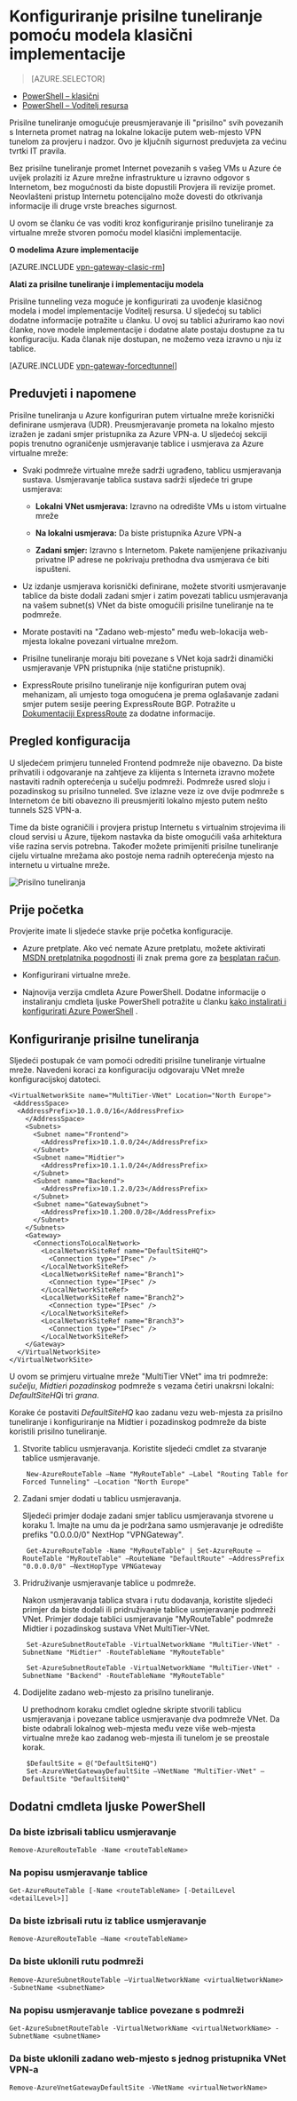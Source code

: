 <properties 
   pageTitle="Konfiguriranje prisilne tuneliranje za web-mjesto veze pomoću modela uvođenje klasičnog | Microsoft Azure"
   description="Upute za preusmjeravanje ili 'prisilno svih povezanih s Interneta promet natrag na lokalne lokacije."
   services="vpn-gateway"
   documentationCenter="na"
   authors="cherylmc"
   manager="carmonm"
   editor=""
   tags="azure-service-management"/>
<tags 
   ms.service="vpn-gateway"
   ms.devlang="na"
   ms.topic="article"
   ms.tgt_pltfrm="na"
   ms.workload="infrastructure-services"
   ms.date="08/10/2016"
   ms.author="cherylmc" />

# <a name="configure-forced-tunneling-using-the-classic-deployment-model"></a>Konfiguriranje prisilne tuneliranje pomoću modela klasični implementacije

> [AZURE.SELECTOR]
- [PowerShell – klasični](vpn-gateway-about-forced-tunneling.md)
- [PowerShell – Voditelj resursa](vpn-gateway-forced-tunneling-rm.md)

Prisilne tuneliranje omogućuje preusmjeravanje ili "prisilno" svih povezanih s Interneta promet natrag na lokalne lokacije putem web-mjesto VPN tunelom za provjeru i nadzor. Ovo je ključnih sigurnost preduvjeta za većinu tvrtki IT pravila. 

Bez prisilne tuneliranje promet Internet povezanih s vašeg VMs u Azure će uvijek prolaziti iz Azure mrežne infrastrukture u izravno odgovor s Internetom, bez mogućnosti da biste dopustili Provjera ili revizije promet. Neovlašteni pristup Internetu potencijalno može dovesti do otkrivanja informacije ili druge vrste breaches sigurnost.

U ovom se članku će vas voditi kroz konfiguriranje prisilno tuneliranje za virtualne mreže stvoren pomoću model klasični implementacije. 

**O modelima Azure implementacije**

[AZURE.INCLUDE [vpn-gateway-clasic-rm](../../includes/vpn-gateway-classic-rm-include.md)] 

**Alati za prisilne tuneliranje i implementaciju modela**

Prisilne tunneling veza moguće je konfigurirati za uvođenje klasičnog modela i model implementacije Voditelj resursa. U sljedećoj su tablici dodatne informacije potražite u članku. U ovoj su tablici ažuriramo kao novi članke, nove modele implementacije i dodatne alate postaju dostupne za tu konfiguraciju. Kada članak nije dostupan, ne možemo veza izravno u nju iz tablice.

[AZURE.INCLUDE [vpn-gateway-forcedtunnel](../../includes/vpn-gateway-table-forcedtunnel-include.md)] 


## <a name="requirements-and-considerations"></a>Preduvjeti i napomene

Prisilne tuneliranja u Azure konfiguriran putem virtualne mreže korisnički definirane usmjerava (UDR). Preusmjeravanje prometa na lokalno mjesto izražen je zadani smjer pristupnika za Azure VPN-a. U sljedećoj sekciji popis trenutno ograničenje usmjeravanje tablice i usmjerava za Azure virtualne mreže:


-  Svaki podmreže virtualne mreže sadrži ugrađeno, tablicu usmjeravanja sustava. Usmjeravanje tablica sustava sadrži sljedeće tri grupe usmjerava:

    - **Lokalni VNet usmjerava:** Izravno na odredište VMs u istom virtualne mreže
    
    - **Na lokalni usmjerava:** Da biste pristupnika Azure VPN-a
    
    - **Zadani smjer:** Izravno s Internetom. Pakete namijenjene prikazivanju privatne IP adrese ne pokrivaju prethodna dva usmjerava će biti ispušteni.


-  Uz izdanje usmjerava korisnički definirane, možete stvoriti usmjeravanje tablice da biste dodali zadani smjer i zatim povezati tablicu usmjeravanja na vašem subnet(s) VNet da biste omogućili prisilne tuneliranje na te podmreže.

- Morate postaviti na "Zadano web-mjesto" među web-lokacija web-mjesta lokalne povezani virtualne mrežom.

- Prisilne tuneliranje moraju biti povezane s VNet koja sadrži dinamički usmjeravanje VPN pristupnika (nije statične pristupnik).
 
- ExpressRoute prisilno tuneliranje nije konfiguriran putem ovaj mehanizam, ali umjesto toga omogućena je prema oglašavanje zadani smjer putem sesije peering ExpressRoute BGP. Potražite u [Dokumentaciji ExpressRoute](https://azure.microsoft.com/documentation/services/expressroute/) za dodatne informacije.



## <a name="configuration-overview"></a>Pregled konfiguracija

U sljedećem primjeru tunneled Frontend podmreže nije obavezno. Da biste prihvatili i odgovaranje na zahtjeve za klijenta s Interneta izravno možete nastaviti radnih opterećenja u sučelju podmreži. Podmreže usred sloju i pozadinskog su prisilno tunneled. Sve izlazne veze iz ove dvije podmreže s Internetom će biti obavezno ili preusmjeriti lokalno mjesto putem nešto tunnels S2S VPN-a.

Time da biste ograničili i provjera pristup Internetu s virtualnim strojevima ili cloud servisi u Azure, tijekom nastavka da biste omogućili vaša arhitektura više razina servis potrebna. Također možete primijeniti prisilne tuneliranje cijelu virtualne mrežama ako postoje nema radnih opterećenja mjesto na internetu u virtualne mreže.


![Prisilno tuneliranja](./media/vpn-gateway-about-forced-tunneling/forced-tunnel.png)



## <a name="before-you-begin"></a>Prije početka

Provjerite imate li sljedeće stavke prije početka konfiguracije.

- Azure pretplate. Ako već nemate Azure pretplatu, možete aktivirati [MSDN pretplatnika pogodnosti](https://azure.microsoft.com/pricing/member-offers/msdn-benefits-details/) ili znak prema gore za [besplatan račun](https://azure.microsoft.com/pricing/free-trial/).

- Konfigurirani virtualne mreže. 

- Najnovija verzija cmdleta Azure PowerShell. Dodatne informacije o instaliranju cmdleta ljuske PowerShell potražite u članku [kako instalirati i konfigurirati Azure PowerShell](../powershell-install-configure.md) .


## <a name="configure-forced-tunneling"></a>Konfiguriranje prisilne tuneliranja

Sljedeći postupak će vam pomoći odrediti prisilne tuneliranje virtualne mreže. Navedeni koraci za konfiguraciju odgovaraju VNet mreže konfiguracijskoj datoteci.



    <VirtualNetworkSite name="MultiTier-VNet" Location="North Europe">
     <AddressSpace>
      <AddressPrefix>10.1.0.0/16</AddressPrefix>
        </AddressSpace>
        <Subnets>
          <Subnet name="Frontend">
            <AddressPrefix>10.1.0.0/24</AddressPrefix>
          </Subnet>
          <Subnet name="Midtier">
            <AddressPrefix>10.1.1.0/24</AddressPrefix>
          </Subnet>
          <Subnet name="Backend">
            <AddressPrefix>10.1.2.0/23</AddressPrefix>
          </Subnet>
          <Subnet name="GatewaySubnet">
            <AddressPrefix>10.1.200.0/28</AddressPrefix>
          </Subnet>
        </Subnets>
        <Gateway>
          <ConnectionsToLocalNetwork>
            <LocalNetworkSiteRef name="DefaultSiteHQ">
              <Connection type="IPsec" />
            </LocalNetworkSiteRef>
            <LocalNetworkSiteRef name="Branch1">
              <Connection type="IPsec" />
            </LocalNetworkSiteRef>
            <LocalNetworkSiteRef name="Branch2">
              <Connection type="IPsec" />
            </LocalNetworkSiteRef>
            <LocalNetworkSiteRef name="Branch3">
              <Connection type="IPsec" />
            </LocalNetworkSiteRef>
        </Gateway>
      </VirtualNetworkSite>
    </VirtualNetworkSite>

U ovom se primjeru virtualne mreže "MultiTier VNet" ima tri podmreže: *sučelju*, *Midtier*i *pozadinskog* podmreže s vezama četiri unakrsni lokalni: *DefaultSiteHQ*i tri *grana*. 

Korake će postaviti *DefaultSiteHQ* kao zadanu vezu web-mjesta za prisilno tuneliranje i konfiguriranje na Midtier i pozadinskog podmreže da biste koristili prisilno tuneliranje.


1. Stvorite tablicu usmjeravanja. Koristite sljedeći cmdlet za stvaranje tablice usmjeravanje.

        New-AzureRouteTable –Name "MyRouteTable" –Label "Routing Table for Forced Tunneling" –Location "North Europe"

2. Zadani smjer dodati u tablicu usmjeravanja. 

    Sljedeći primjer dodaje zadani smjer tablicu usmjeravanja stvorene u koraku 1. Imajte na umu da je podržana samo usmjeravanje je odredište prefiks "0.0.0.0/0" NextHop "VPNGateway".
 
        Get-AzureRouteTable -Name "MyRouteTable" | Set-AzureRoute –RouteTable "MyRouteTable" –RouteName "DefaultRoute" –AddressPrefix "0.0.0.0/0" –NextHopType VPNGateway

3. Pridruživanje usmjeravanje tablice u podmreže. 

    Nakon usmjeravanja tablica stvara i rutu dodavanja, koristite sljedeći primjer da biste dodali ili pridruživanje tablice usmjeravanje podmreži VNet. Primjer dodaje tablici usmjeravanje "MyRouteTable" podmreže Midtier i pozadinskog sustava VNet MultiTier-VNet.

        Set-AzureSubnetRouteTable -VirtualNetworkName "MultiTier-VNet" -SubnetName "Midtier" -RouteTableName "MyRouteTable"

        Set-AzureSubnetRouteTable -VirtualNetworkName "MultiTier-VNet" -SubnetName "Backend" -RouteTableName "MyRouteTable"

4. Dodijelite zadano web-mjesto za prisilno tuneliranje. 

    U prethodnom koraku cmdlet ogledne skripte stvorili tablicu usmjeravanja i povezane tablice usmjeravanje dva podmreže VNet. Da biste odabrali lokalnog web-mjesta među veze više web-mjesta virtualne mreže kao zadanog web-mjesta ili tunelom je se preostale korak.

        $DefaultSite = @("DefaultSiteHQ")
        Set-AzureVNetGatewayDefaultSite –VNetName "MultiTier-VNet" –DefaultSite "DefaultSiteHQ"

## <a name="additional-powershell-cmdlets"></a>Dodatni cmdleta ljuske PowerShell

### <a name="to-delete-a-route-table"></a>Da biste izbrisali tablicu usmjeravanje

    Remove-AzureRouteTable -Name <routeTableName>

### <a name="to-list-a-route-table"></a>Na popisu usmjeravanje tablice

    Get-AzureRouteTable [-Name <routeTableName> [-DetailLevel <detailLevel>]]

### <a name="to-delete-a-route-from-a-route-table"></a>Da biste izbrisali rutu iz tablice usmjeravanje

    Remove-AzureRouteTable –Name <routeTableName>

### <a name="to-remove-a-route-from-a-subnet"></a>Da biste uklonili rutu podmreži

    Remove-AzureSubnetRouteTable –VirtualNetworkName <virtualNetworkName> -SubnetName <subnetName>

### <a name="to-list-the-route-table-associated-with-a-subnet"></a>Na popisu usmjeravanje tablice povezane s podmreži
    
    Get-AzureSubnetRouteTable -VirtualNetworkName <virtualNetworkName> -SubnetName <subnetName>

### <a name="to-remove-a-default-site-from-a-vnet-vpn-gateway"></a>Da biste uklonili zadano web-mjesto s jednog pristupnika VNet VPN-a

    Remove-AzureVnetGatewayDefaultSite -VNetName <virtualNetworkName>






